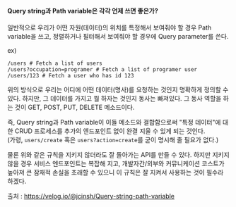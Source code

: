#### Query string과 Path variable은 각각 언제 쓰면 좋은가?

일반적으로 우리가 어떤 자원(데이터)의 위치를 특정해서 보여줘야 할 경우 Path variable을 쓰고, 정렬하거나 필터해서 보여줘야 할 경우에 Query parameter를 쓴다.

ex)
```
/users # Fetch a list of users
/users?occupation=programer # Fetch a list of programer user
/users/123 # Fetch a user who has id 123
```

위의 방식으로 우리는 어디에 어떤 데이터(명사)를 요청하는 것인지 명확하게 정의할 수 있다. 하지만, 그 데이터를 가지고 뭘 하자는 것인지 동사는 빠져있다. 그 동사 역할을 하는 것이 GET, POST, PUT, DELETE 메소드이다.

즉, Query string과 Path variable이 이들 메소드와 결합함으로써 "특정 데이터"에 대한 CRUD 프로세스를 추가의 엔드포인트 없이 완결 지울 수 있게 되는 것인다.  
(가령, `users/create` 혹은 `users?action=create`를 굳이 명시해 줄 필요가 없다.)

물론 위와 같은 규칙을 지키지 않더라도 잘 돌아가는 API를 만들 수 있다. 하지만 지키지 않을 경우 서비스 엔드포인트는 복잡해 지고, 개발자간/외부와 커뮤니케이션 코스트가 높아져 큰 잠재적 손실을 초래할 수 있으니 이 규칙은 잘 지켜서 사용하는 것이 필수라 하겠다.

출처 : https://velog.io/@jcinsh/Query-string-path-variable